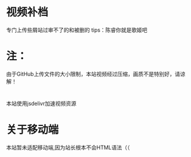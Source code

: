 # 视频补档
专门上传些屑站过审不了的和被删的
tips：陈睿你就是歌姬吧
# 注：
由于GitHub上传文件的大小限制，本站视频经过压缩，画质不是特别好，请谅解！

#  
本站使用jsdelivr加速视频资源
# 关于移动端
本站暂未适配移动端,因为站长根本不会HTML语法（（
